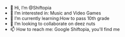 - 👋 Hi, I’m @Shiftopia
- 👀 I’m interested in: Music and Video Games 
- 🌱 I’m currently learning:How to pass 10th grade
- 💞️ I’m looking to collaborate on deez nuts
- 📫 How to reach me: Google Shiftopia, you'll find me

<!---
Shiftopia/Shiftopia is a ✨ special ✨ repository because its `README.md` (this file) appears on your GitHub profile.
You can click the Preview link to take a look at your changes.
--->
